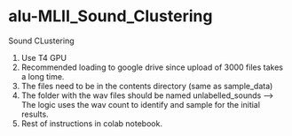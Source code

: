 # alu-MLII_Sound_Clustering
Sound CLustering

1. Use T4 GPU
2. Recommended loading to google drive since upload of 3000 files takes a long time.
3. The files need to be in the contents directory (same as sample_data)
4. The folder with the wav files should be named unlabelled_sounds --> The logic uses the wav count to identify and sample for the initial results.
5. Rest of instructions in colab notebook.